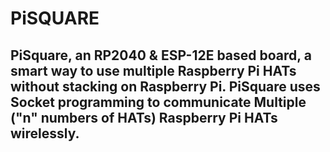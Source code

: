 # PiSQUARE

## PiSquare, an RP2040 & ESP-12E based board, a smart way to use multiple Raspberry Pi HATs without stacking on Raspberry Pi. PiSquare uses Socket programming to communicate Multiple ("n" numbers of HATs) Raspberry Pi HATs wirelessly.
